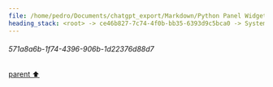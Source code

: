 ```yaml
---
file: /home/pedro/Documents/chatgpt_export/Markdown/Python Panel Widgets_ Tree Display.md
heading_stack: <root> -> ce46b827-7c74-4f0b-bb35-6393d9c5bca0 -> System -> 571a8a6b-1f74-4396-906b-1d22376d88d7
---
```

###### 571a8a6b-1f74-4396-906b-1d22376d88d7
[parent ⬆️](#ce46b827-7c74-4f0b-bb35-6393d9c5bca0)
